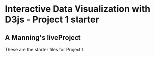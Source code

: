 # Interactive Data Visualization with D3js - Project 1 starter
## A Manning's liveProject

These are the starter files for Project 1.